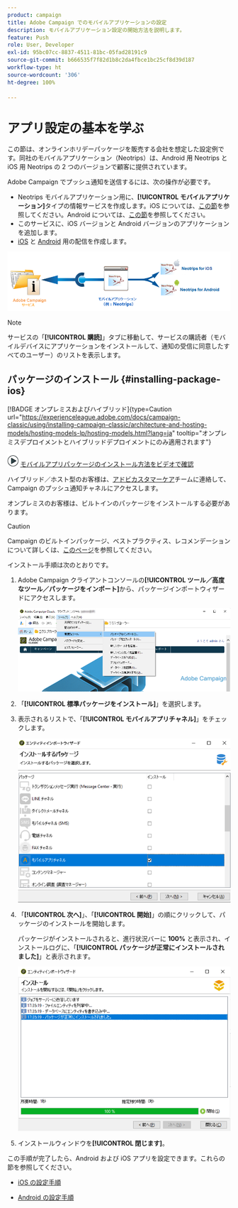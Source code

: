 ```yaml
---
product: campaign
title: Adobe Campaign でのモバイルアプリケーションの設定
description: モバイルアプリケーション設定の開始方法を説明します。
feature: Push
role: User, Developer
exl-id: 95bc07cc-8837-4511-81bc-05fad28191c9
source-git-commit: b666535f7f82d1b8c2da4fbce1bc25cf8d39d187
workflow-type: ht
source-wordcount: '306'
ht-degree: 100%

---
```


# アプリ設定の基本を学ぶ



この節は、オンラインホリデーパッケージを販売する会社を想定した設定例です。同社のモバイルアプリケーション（Neotrips）は、Android 用 Neotrips と iOS 用 Neotrips の 2 つのバージョンで顧客に提供されています。

Adobe Campaign でプッシュ通知を送信するには、次の操作が必要です。

* Neotrips モバイルアプリケーション用に、**[!UICONTROL モバイルアプリケーション]**&#x200B;タイプの情報サービスを作成します。iOS については、[この節](configuring-the-mobile-application.md#configuring-ios-service)を参照してください。Android については、[この節](configuring-the-mobile-application-android.md#configuring-android-service)を参照してください。
* このサービスに、iOS バージョンと Android バージョンのアプリケーションを追加します。
* [iOS](create-notifications-ios.md) と [Android](create-notifications-android.md) 用の配信を作成します。

![](assets/nmac_service_diagram.png)

>[!NOTE]
>
>サービスの「**[!UICONTROL 購読]**」タブに移動して、サービスの購読者（モバイルデバイスにアプリケーションをインストールして、通知の受信に同意したすべてのユーザー）のリストを表示します。

## パッケージのインストール {#installing-package-ios}

[!BADGE オンプレミスおよびハイブリッド]{type=Caution url="https://experienceleague.adobe.com/docs/campaign-classic/using/installing-campaign-classic/architecture-and-hosting-models/hosting-models-lp/hosting-models.html?lang=ja" tooltip="オンプレミスデプロイメントとハイブリッドデプロイメントにのみ適用されます"}

![](assets/do-not-localize/how-to-video.png) [モバイルアプリパッケージのインストール方法をビデオで確認](https://experienceleague.adobe.com/docs/campaign-classic-learn/tutorials/sending-messages/push-channel/installing-the-mobile-app-channel.html?lang=ja#sending-messages)

ハイブリッド／ホスト型のお客様は、[アドビカスタマーケア](https://helpx.adobe.com/jp/enterprise/admin-guide.html/enterprise/using/support-for-experience-cloud.ug.html)チームに連絡して、Campaign のプッシュ通知チャネルにアクセスします。

オンプレミスのお客様は、ビルトインのパッケージをインストールする必要があります。

>[!CAUTION]
>
>Campaign のビルトインパッケージ、ベストプラクティス、レコメンデーションについて詳しくは、[このページ](../../installation/using/installing-campaign-standard-packages.md)を参照してください。


インストール手順は次のとおりです。

1. Adobe Campaign クライアントコンソールの&#x200B;**[!UICONTROL ツール／高度なツール／パッケージをインポート]**&#x200B;から、パッケージインポートウィザードにアクセスします。

   ![](assets/package_ios.png)

1. 「**[!UICONTROL 標準パッケージをインストール]**」を選択します。

1. 表示されるリストで、「**[!UICONTROL モバイルアプリチャネル]**」をチェックします。

   ![](assets/package_ios_2.png)

1. 「**[!UICONTROL 次へ]**」、「**[!UICONTROL 開始]**」の順にクリックして、パッケージのインストールを開始します。

   パッケージがインストールされると、進行状況バーに **100%** と表示され、インストールログに、「**[!UICONTROL パッケージが正常にインストールされました]**」と表示されます。

   ![](assets/package_ios_3.png)

1. インストールウィンドウを&#x200B;**[!UICONTROL 閉じます]**。

この手順が完了したら、Android および iOS アプリを設定できます。これらの節を参照してください。

* [iOS の設定手順](configuring-the-mobile-application.md)

* [Android の設定手順](configuring-the-mobile-application-android.md)
